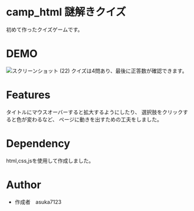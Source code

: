 # camp_html 謎解きクイズ
初めて作ったクイズゲームです。

# DEMO
![スクリーンショット (22)](https://user-images.githubusercontent.com/80142146/111019799-eca76780-836d-11eb-878b-c111cf3cd697.png)
クイズは4問あり、最後に正答数が確認できます。

# Features
タイトルにマウスオーバーすると拡大するようにしたり、
選択肢をクリックすると色が変わるなど、
ページに動きを出すための工夫をしました。

# Dependency
html,css,jsを使用して作成しました。
 
# Author 
* 作成者　asuka7123
